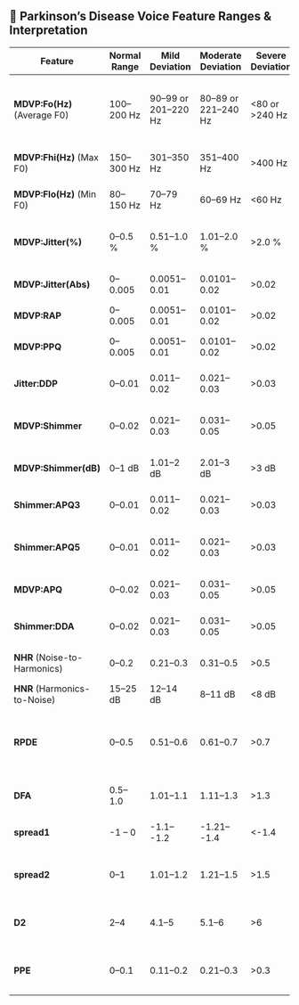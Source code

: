 ## 🧾 Parkinson’s Disease Voice Feature Ranges & Interpretation

| **Feature**                   | **Normal Range** | **Mild Deviation**  | **Moderate Deviation** | **Severe Deviation** | **Clinical Insight**                                    |
| ----------------------------- | ---------------- | ------------------- | ---------------------- | -------------------- | ------------------------------------------------------- |
| **MDVP\:Fo(Hz)** (Average F0) | 100–200 Hz       | 90–99 or 201–220 Hz | 80–89 or 221–240 Hz    | <80 or >240 Hz       | Pitch changes, possible early vocal fold impairment     |
| **MDVP\:Fhi(Hz)** (Max F0)    | 150–300 Hz       | 301–350 Hz          | 351–400 Hz             | >400 Hz              | Difficulty sustaining high pitches                      |
| **MDVP\:Flo(Hz)** (Min F0)    | 80–150 Hz        | 70–79 Hz            | 60–69 Hz               | <60 Hz               | Reduced vocal flexibility                               |
| **MDVP\:Jitter(%)**           | 0–0.5 %          | 0.51–1.0 %          | 1.01–2.0 %             | >2.0 %               | Frequency instability, early PD voice marker            |
| **MDVP\:Jitter(Abs)**         | 0–0.005          | 0.0051–0.01         | 0.0101–0.02            | >0.02                | Micro-instability in pitch                              |
| **MDVP\:RAP**                 | 0–0.005          | 0.0051–0.01         | 0.0101–0.02            | >0.02                | Vocal tremor, PD indicator                              |
| **MDVP\:PPQ**                 | 0–0.005          | 0.0051–0.01         | 0.0101–0.02            | >0.02                | Pitch perturbation measurement                          |
| **Jitter\:DDP**               | 0–0.01           | 0.011–0.02          | 0.021–0.03             | >0.03                | High frequency variation                                |
| **MDVP\:Shimmer**             | 0–0.02           | 0.021–0.03          | 0.031–0.05             | >0.05                | Amplitude instability, vocal harshness                  |
| **MDVP\:Shimmer(dB)**         | 0–1 dB           | 1.01–2 dB           | 2.01–3 dB              | >3 dB                | Loudness variation, PD marker                           |
| **Shimmer\:APQ3**             | 0–0.01           | 0.011–0.02          | 0.021–0.03             | >0.03                | Short-term amplitude variation                          |
| **Shimmer\:APQ5**             | 0–0.01           | 0.011–0.02          | 0.021–0.03             | >0.03                | Moderate-term amplitude variation                       |
| **MDVP\:APQ**                 | 0–0.02           | 0.021–0.03          | 0.031–0.05             | >0.05                | Overall amplitude perturbation                          |
| **Shimmer\:DDA**              | 0–0.02           | 0.021–0.03          | 0.031–0.05             | >0.05                | Smoothed amplitude variation                            |
| **NHR** (Noise-to-Harmonics)  | 0–0.2            | 0.21–0.3            | 0.31–0.5               | >0.5                 | Hoarseness, vocal roughness                             |
| **HNR** (Harmonics-to-Noise)  | 15–25 dB         | 12–14 dB            | 8–11 dB                | <8 dB                | Vocal clarity loss, early PD                            |
| **RPDE**                      | 0–0.5            | 0.51–0.6            | 0.61–0.7               | >0.7                 | Recurrence period density entropy, irregularity measure |
| **DFA**                       | 0.5–1.0          | 1.01–1.1            | 1.11–1.3               | >1.3                 | Complexity measure of vocal signal                      |
| **spread1**                   | -1 – 0           | -1.1– -1.2          | -1.21– -1.4            | <-1.4                | Nonlinear feature, PD detection                         |
| **spread2**                   | 0–1              | 1.01–1.2            | 1.21–1.5               | >1.5                 | Nonlinear spread of voice features                      |
| **D2**                        | 2–4              | 4.1–5               | 5.1–6                  | >6                   | Correlation dimension, signal complexity                |
| **PPE**                       | 0–0.1            | 0.11–0.2            | 0.21–0.3               | >0.3                 | Pitch period entropy, irregularity of phonation         |

